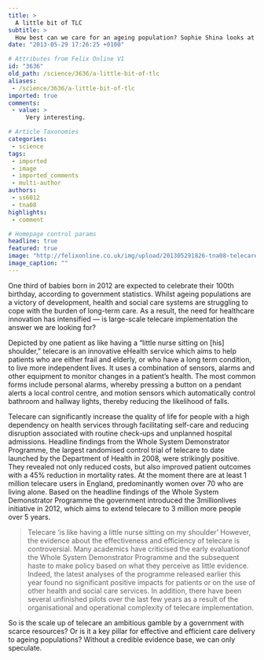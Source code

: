 ```yaml
---
title: >
  A little bit of TLC
subtitle: >
  How best can we care for an ageing population? Sophie Shina looks at telecare
date: "2013-05-29 17:26:25 +0100"

# Attributes from Felix Online V1
id: "3636"
old_path: /science/3636/a-little-bit-of-tlc
aliases:
 - /science/3636/a-little-bit-of-tlc
imported: true
comments:
 - value: >
     Very interesting.

# Article Taxonomies
categories:
 - science
tags:
 - imported
 - image
 - imported_comments
 - multi-author
authors:
 - ss6012
 - tna08
highlights:
 - comment

# Homepage control params
headline: true
featured: true
image: "http://felixonline.co.uk/img/upload/201305291826-tna08-telecare.jpg"
image_caption: ""
---
```


One third of babies born in 2012 are expected to celebrate their 100th birthday, according to government statistics. Whilst ageing populations are a victory of development, health and social care systems are struggling to cope with the burden of long-term care. As a result, the need for healthcare innovation has intensified — is large-scale telecare implementation the answer we are looking for?

Depicted by one patient as like having a “little nurse sitting on [his] shoulder,” telecare is an innovative eHealth service which aims to help patients who are either frail and elderly, or who have a long term condition, to live more independent lives. It uses a combination of sensors, alarms and other equipment to monitor changes in a patient’s health. The most common forms include personal alarms, whereby pressing a button on a pendant alerts a local control centre, and motion sensors which automatically control bathroom and hallway lights, thereby reducing the likelihood of falls.

Telecare can significantly increase the quality of life for people with a high dependency on health services through facilitating self-care and reducing disruption associated with routine check-ups and unplanned hospital admissions. Headline findings from the Whole System Demonstrator Programme, the largest randomised control trial of telecare to date launched by the Department of Health in 2008, were strikingly positive. They revealed not only reduced costs, but also improved patient outcomes with a 45% reduction in mortality rates. At the moment there are at least 1 million telecare users in England, predominantly women over 70 who are living alone. Based on the headline findings of the Whole System Demonstrator Programme the government introduced the 3millionlives initiative in 2012, which aims to extend telecare to 3 million more people over 5 years.
> Telecare ‘is like having a little nurse sitting on my shoulder’
However, the evidence about the effectiveness and efficiency of telecare is controversial. Many academics have criticised the early evaluationof the Whole System Demonstrator Programme and the subsequent haste to make policy based on what they perceive as little evidence. Indeed, the latest analyses of the programme released earlier this year found no significant positive impacts for patients or on the use of other health and social care services. In addition, there have been several unfinished pilots over the last few years as a result of the organisational and operational complexity of telecare implementation.

So is the scale up of telecare an ambitious gamble by a government with scarce resources? Or is it a key pillar for effective and efficient care delivery to ageing populations? Without a credible evidence base, we can only speculate.
